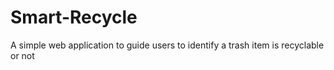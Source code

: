 # Smart-Recycle
A simple web application to guide users to identify a trash item is recyclable or not
